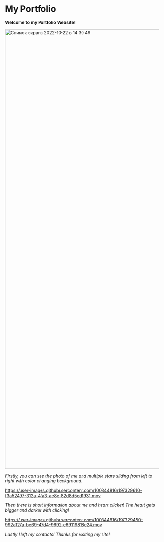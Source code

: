 # My Portfolio
**Welcome to my Portfolio Website!**

<img width="1440" alt="Снимок экрана 2022-10-22 в 14 30 49" src="https://user-images.githubusercontent.com/100344816/197329628-cc98f5aa-eb4a-4745-ae8f-fb6e395a4b2f.png">

*Firstly, you can see the photo of me and multiple stars sliding from left to right with color changing background!*


https://user-images.githubusercontent.com/100344816/197329610-f3a52497-312a-4fa3-ae8e-82d8d5ed1931.mov

*Then there is short information about me and heart clicker! The heart gets bigger and darker with clicking!*


https://user-images.githubusercontent.com/100344816/197329450-992a127a-be69-47d4-9692-e69119818e24.mov



*Lastly I left my contacts! Thanks for visiting my site!*

